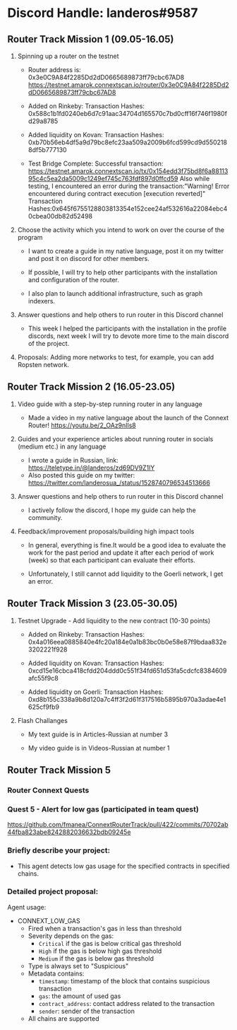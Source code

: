 # Discord Handle: landeros#9587
## Router Track Mission 1 (09.05-16.05)

1) Spinning up a router on the testnet

    - Router address is: 0x3e0C9A84f2285Dd2dD0665689873ff79cbc67AD8
      https://testnet.amarok.connextscan.io/router/0x3e0C9A84f2285Dd2dD0665689873ff79cbc67AD8

    - Added on Rinkeby:
	Transaction Hashes: 0x588c1b1fd0240eb6d7c91aac34704d165570c7bd0cff16f746f1980fd29a8785

    - Added liquidity on Kovan: 
	Transaction Hashes: 0xb70b56eb4df5a9d79bc8efc23aa509a2009b6fcd599cd9d5502188df5b777130 
	
    - Test Bridge Complete:
	Successful transaction: https://testnet.amarok.connextscan.io/tx/0x154edd3f75bd8f6a8811395c4c5ea2da5009c1249ef745c763fdf897d0ffcd59
      Also while testing, I encountered an error during the transaction:"Warning! Error encountered during contract execution [execution reverted]"
	Transaction Hashes:0x645f6755128803813354e152cee24af532616a22084ebc40cbea00db82d52498

2) Choose the activity which you intend to work on over the course of the program

    - I want to create a guide in my native language, post it on my twitter and post it on discord for other members.

    - If possible, I will try to help other participants with the installation and configuration of the router.

    - I also plan to launch additional infrastructure, such as graph indexers.

3) Answer questions and help others to run router in this Discord channel

    - This week I helped the participants with the installation in the profile discords, next week I will try to devote more time to the main discord of the project.

4) Proposals: Adding more networks to test, for example, you can add Ropsten network.

## Router Track Mission 2 (16.05-23.05)

1) Video guide with a step-by-step running router in any language

    - Made a video in my native language about the launch of the Connext Router!
	https://youtu.be/2_OAz9nIls8

2) Guides and your experience articles about running router in socials (medium etc.) in any language

   - I wrote a guide in Russian, link:  
	https://teletype.in/@landeros/zd69DV9Z1lY
   - Also posted this guide on my twitter:
	https://twitter.com/landerosua_/status/1528740796534513666

3) Answer questions and help others to run router in this Discord channel

   - I actively follow the discord, I hope my guide can help the community.

4) Feedback/improvement proposals/building high impact tools

   - In general, everything is fine.It would be a good idea to evaluate the work for the past period and update it after each period of work (week) so that each participant can evaluate their efforts.

   - Unfortunately, I still cannot add liquidity to the Goerli network, I get an error.

## Router Track Mission 3 (23.05-30.05)

1) Testnet Upgrade - Add liquidity to the new contract (10-30 points)

    - Added on Rinkeby:
	Transaction Hashes: 0x4a016eea0885840e4fc20a184e0a1b83bc0b0e58e87f9bdaa832e3202221f928

    - Added liquidity on Kovan: 
	Transaction Hashes: 0xcd15e16cbca418cfdd204ddd0c551f34fd651d53fa5cdcfc8384609afc55f9c8

    - Added liquidity on Goerli: 
	Transaction Hashes: 0xd8b155c338a9b8d120a7c4ff3f2d61f317516b5895b970a3adae4e1625cf9fb9

2) Flash Challanges

    - My text guide is in Articles-Russian at number 3

    - My video guide is in Videos-Russian at number 1

## Router Track Mission 5
### Router Connext Quests

### Quest 5 - Alert for low gas (participated in team quest)
https://github.com/fmanea/ConnextRouterTrack/pull/422/commits/70702ab44fba823abe8242882036632bdb09245e

### Briefly describe your project:
- This agent detects low gas usage for the specified contracts in specified chains.

### Detailed project proposal:
Agent usage:
- CONNEXT_LOW_GAS
    - Fired when a transaction's gas in less than threshold
    - Severity depends on the gas:
        - `Critical` if the gas is below critical gas threshold
        - `High` if the gas is below high gas threshold
        - `Medium` if the gas is below gas threshold
    - Type is always set to "Suspicious"
    - Metadata contains:
        - `timestamp`: timestamp of the block that contains suspicious transaction
        - `gas`: the amount of used gas
        - `contract_address`: contact address related to the transaction
        - `sender`: sender of the transaction
  - All chains are supported    


